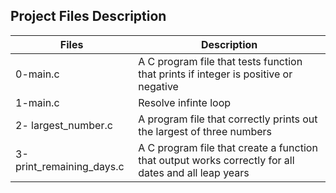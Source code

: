 ## Project Files Description

| Files | Description |
| ----------- | ----------- |
| 0-main.c | A C program file that tests function that prints if integer is positive or negative |
| 1-main.c | Resolve infinte loop |
| 2- largest_number.c | A program file that correctly prints out the largest of three numbers |
| 3-print_remaining_days.c | A C program file that create a function that output works correctly for all dates and all leap years  |
